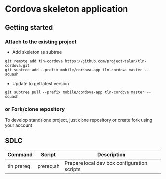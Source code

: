 # Cordova skeleton application

## Getting started

### Attach to the existing project

* Add skeleton as subtree
```
git remote add tln-cordova https://github.com/project-talan/tln-cordova.git
git subtree add --prefix mobile/cordova-app tln-cordova master --squash
```
* Update to get latest version
```
git subtree pull --prefix mobile/cordova-app tln-cordova master --squash
```

### or Fork/clone repository

To develop standalone project, just clone repository or create fork using your account

## SDLC

| Command | Script | Description |
| ------- | ------ | ----------- |
| tln prereq | prereq.sh | Prepare local dev box configuration scripts |
